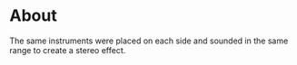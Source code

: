 # About

The same instruments were placed on each side and sounded in the same range to create a stereo effect.